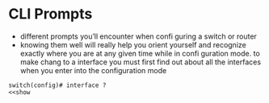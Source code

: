 
# CLI  Prompts 
- different prompts you’ll encounter when confi guring a switch or router 
- knowing them well will really help you orient yourself and recognize exactly where you are at any given time while in confi guration mode. 
to make chang to a interface you must first find out about all the interfaces 
when you enter into the configuration mode 
```
switch(config)# interface ? 
<<show 
```